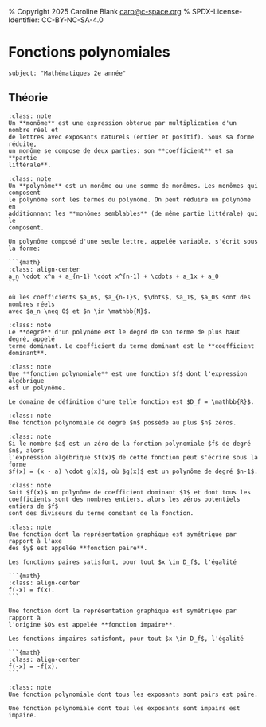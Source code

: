 % Copyright 2025 Caroline Blank <caro@c-space.org>
% SPDX-License-Identifier: CC-BY-NC-SA-4.0

# Fonctions polynomiales

```{metadata}
subject: "Mathématiques 2e année"
```

## Théorie

```{admonition} Définition
:class: note
Un **monôme** est une expression obtenue par multiplication d'un nombre réel et
de lettres avec exposants naturels (entier et positif). Sous sa forme réduite,
un monôme se compose de deux parties: son **coefficient** et sa **partie
littérale**.
```

````{admonition} Définition
:class: note
Un **polynôme** est un monôme ou une somme de monômes. Les monômes qui composent
le polynôme sont les termes du polynôme. On peut réduire un polynôme en
additionnant les **monômes semblables** (de même partie littérale) qui le
composent.

Un polynôme composé d'une seule lettre, appelée variable, s'écrit sous la forme:

```{math}
:class: align-center
a_n \cdot x^n + a_{n-1} \cdot x^{n-1} + \cdots + a_1x + a_0
```

où les coefficients $a_n$, $a_{n-1}$, $\dots$, $a_1$, $a_0$ sont des nombres réels
avec $a_n \neq 0$ et $n \in \mathbb{N}$.
````

```{admonition} Définition
:class: note
Le **degré** d'un polynôme est le degré de son terme de plus haut degré, appelé
terme dominant. Le coefficient du terme dominant est le **coefficient
dominant**.
```

```{admonition} Définition
:class: note
Une **fonction polynomiale** est une fonction $f$ dont l'expression algébrique
est un polynôme.

Le domaine de définition d'une telle fonction est $D_f = \mathbb{R}$.
```

```{admonition} Théorème
:class: note
Une fonction polynomiale de degré $n$ possède au plus $n$ zéros.
```

```{admonition} Théorème
:class: note
Si le nombre $a$ est un zéro de la fonction polynomiale $f$ de degré $n$, alors
l'expression algébrique $f(x)$ de cette fonction peut s'écrire sous la forme
$f(x) = (x - a) \cdot g(x)$, où $g(x)$ est un polynôme de degré $n-1$.
```

```{admonition} Théorème
:class: note
Soit $f(x)$ un polynôme de coefficient dominant $1$ et dont tous les
coefficients sont des nombres entiers, alors les zéros potentiels entiers de $f$
sont des diviseurs du terme constant de la fonction.
```

````{admonition} Définition
:class: note
Une fonction dont la représentation graphique est symétrique par rapport à l'axe
des $y$ est appelée **fonction paire**.

Les fonctions paires satisfont, pour tout $x \in D_f$, l'égalité

```{math}
:class: align-center
f(-x) = f(x).
```

Une fonction dont la représentation graphique est symétrique par rapport à
l'origine $O$ est appelée **fonction impaire**.

Les fonctions impaires satisfont, pour tout $x \in D_f$, l'égalité

```{math}
:class: align-center
f(-x) = -f(x).
```
````

```{admonition} Théorème
:class: note
Une fonction polynomiale dont tous les exposants sont pairs est paire.

Une fonction polynomiale dont tous les exposants sont impairs est impaire.
```
